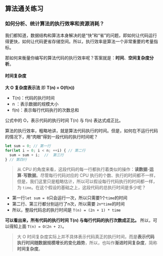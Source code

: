 ## 算法通关练习


### 如何分析、统计算法的执行效率和资源消耗？

我们都知道，数据结构和算法本身解决的是“快”和“省”的问题，即如何让代码运行得更快，如何让代码更省存储空间。所以，执行效率是算法一个非常重要的考量指标。

那如何来衡量你编写的算法代码的执行效率呢？答案就是：**时间**、**空间复杂度分析**。

#### 时间复杂度

**大 O 复杂度表示法** 即 **T(n) = O(f(n))**


- T(n)：代码的执行时间 
- n   ：表示数据的规模大小
- f(n)：表示每行代码执行的次数总和

公式中的 O，表示代码的执行时间 T(n) 与 f(n) 表达式成正比。


算法的执行效率，粗略地讲，就是算法代码执行的时间。但是，如何在不运行代码的情况下，用“肉眼”得到一段代码的执行时间呢？

```js
let sum = 0; // 第一行
for(let i = 0; i < n; ++i) { // 第二行
  sum = sum + i;  //  第三行
} // 第四行
```
> 从 CPU 的角度来看，这段代码的每一行都执行着类似的操作：**读数据**-**运算**-**写数据**。尽管每行代码对应的 CPU 执行的个数、执行的时间都不一样，但是，我们这里只是粗略估计，所以可以假设每行代码执行的时间都一样，为 `time`。在这个假设的基础之上，这段代码的总执行时间是多少呢？

- 第一行`let sum = 0`只会运行一次，所以只需要1个`time`的时间
- 第二行、第三行都分别运行了n次，所以需要 `2n*time`的时间
- 所以，整段代码总的执行时间是 `T(n) = (2n + 1) * time`

**可以看出来，所有代码的执行时间 T(n) 与每行代码的执行次数成正比。** 所以，可以得知上面 `T(n) = O(2n + 2)`。

> 大 O 时间复杂度实际上并不具体表示代码真正的执行时间，而是**表示代码执行时间随数据规模增长的变化趋势**，所以，也叫作**渐进时间复杂度**，简称**时间复杂度**。